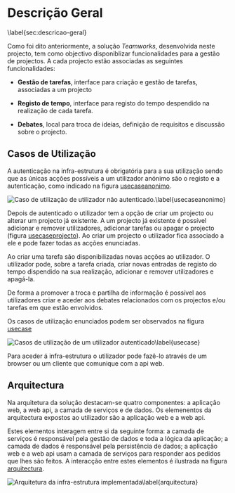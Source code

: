 Descrição Geral
=

\label{sec:descricao-geral}

Como foi dito anteriormente, a solução *Teamworks*, desenvolvida neste projecto, tem como objectivo disponiblizar funcionalidades para a gestão de projectos. A cada projecto estão associadas as seguintes funcionalidades:

* **Gestão de tarefas**, interface para criação e gestão de tarefas, associadas a um projecto

* **Registo de tempo**, interface para  registo do tempo despendido na realização de cada tarefa.

* **Debates**, local para troca de ideias, definição de requisitos e discussão sobre o projecto.


Casos de Utilização
-

A autenticação na infra-estrutura é obrigatória para a sua utilização sendo que as únicas acções possíveis a um utilizador anónimo são o registo e a autenticação, como indicado na figura [usecaseanonimo]().

![Caso de utilização de utilizador não autenticado.\label{usecaseanonimo}](http://www.lucidchart.com/publicSegments/view/4fd71023-3b68-497b-b199-60a50a443549/image.png)

Depois de autenticado o utilizador tem a opção de criar um projecto ou alterar um projecto já existente. A um projecto já existente é possível adicionar e remover utilizadores, adicionar tarefas ou apagar o projecto (figura [usecaseprojecto]()). Ao criar um projecto o utilizador fica associado a ele e pode fazer todas as acções enunciadas. 

Ao criar uma tarefa são disponibilizadas novas acções ao utilizador. O utilizador pode, sobre a tarefa criada, criar novas entradas de registo do tempo dispendido na sua realização, adicionar e remover utilizadores e apagá-la. 

De forma a promover a troca e partilha de informação é possível aos utilizadores criar e aceder aos debates relacionados com os projectos e/ou tarefas em que estão envolvidos.

Os casos de utilização enunciados podem ser observados na figura [usecase]()

![Casos de utilização de um utilizador autenticado\label{usecase}](http://www.lucidchart.com/publicSegments/view/4fda0b7b-a694-44fe-85d8-4de80adcb320/image.png)

Para aceder á infra-estrutura o utilizador pode fazê-lo através de um browser ou um cliente que comunique com a api web. 

Arquitectura
-

Na arquitetura da solução destacam-se quatro componentes: a aplicação web, a web api, a camada de serviços e de dados. Os elemenentos da arquitectura expostos ao utilizador são a aplicação web e a web api.

Estes elementos interagem entre si da seguinte forma: a camada de serviços é responsável pela gestão de dados e toda a lógica da aplicação; a camada de dados é responsável pela persistência de dados; a aplicação web e a web api usam a camada de serviços para responder aos pedidos que lhes são feitos. A interacção entre estes elementos é ilustrada na figura [arquitectura]().

![Arquitetura da infra-estrutura implementada\label{arquitectura}](http://www.lucidchart.com/publicSegments/view/4fd9ee2c-c028-4828-8962-51ad0a4022d4/image.png)


